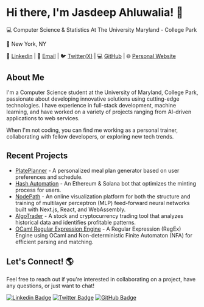 # Hi there, I'm Jasdeep Ahluwalia! 👋

💻 Computer Science & Statistics At The University Maryland - College Park

📍 New York, NY

🔗 [Linkedin](https://linkedin.com/in/jasdeep-ahluwalia) | 📨 [Email](mailto:jasdeep.a@outlook.com) | 🐦 [Twitter(X)](https://twitter.com/JazaScript) | 💻 [GitHub](https://github.com/ahluwalij) | 🌐 [Personal Website](https://jasdeepahluwalia.com/)

## About Me

I'm a Computer Science student at the University of Maryland, College Park, passionate about developing innovative solutions using cutting-edge technologies. I have experience in full-stack development, machine learning, and have worked on a variety of projects ranging from AI-driven applications to web services.

When I'm not coding, you can find me working as a personal trainer, collaborating with fellow developers, or exploring new tech trends.

## Recent Projects

- [PlatePlanner](https://plateplanner.org) - A personalized meal plan generator based on user preferences and schedule.
- [Hash Automation](https://youtu.be/v_RfGE2vPys) - An Ethereum & Solana bot that optimizes the minting process for users.
- [NodePath](https://ahluwalij.github.io/NodePath/) - An online visualization platform for both the structure and training of multilayer perceptron (MLP) feed-forward neural networks built with Next.js, React, and WebAssembly.
- [AlgoTrader](https://github.com/ahluwalij/AlgoTrader) - A stock and cryptocurrency trading tool that analyzes historical data and identifies profitable patterns.
- [OCaml Regular Expression Engine](https://github.com/ahluwalij/RegEx-Engine) - A Regular Expression (RegEx) Engine using OCaml and Non-deterministic Finite Automaton (NFA) for efficient parsing and matching.

## Let's Connect! 🌎

Feel free to reach out if you're interested in collaborating on a project, have any questions, or just want to chat!

[![Linkedin Badge](https://img.shields.io/badge/-Jasdeep_Ahluwalia-blue?style=flat&logo=Linkedin&logoColor=white&link=https://www.linkedin.com/in/jasdeep-ahluwalia/)](https://www.linkedin.com/in/jasdeep-ahluwalia/)
[![Twitter Badge](https://img.shields.io/badge/-JazaScript-blue?style=flat&logo=Twitter&logoColor=white&link=https://twitter.com/JazaScript)](https://twitter.com/JazaScript)
[![GitHub Badge](https://img.shields.io/badge/-ahluwalij-blue?style=flat&logo=GitHub&logoColor=white&link=https://github.com/ahluwalij)](https://github.com/ahluwalij)
